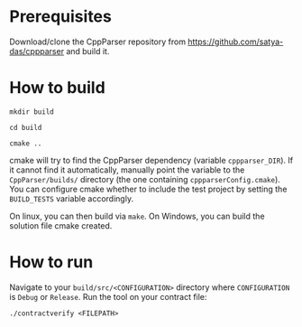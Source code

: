 # Prerequisites

Download/clone the CppParser repository from https://github.com/satya-das/cppparser and build it.

# How to build

`mkdir build`

`cd build`

`cmake ..`

cmake will try to find the CppParser dependency (variable `cppparser_DIR`). If it cannot find it automatically, manually point the variable to the `CppParser/builds/` directory (the one containing `cppparserConfig.cmake`).
You can configure cmake whether to include the test project by setting the `BUILD_TESTS` variable accordingly.

On linux, you can then build via `make`. On Windows, you can build the solution file cmake created.

# How to run

Navigate to your `build/src/<CONFIGURATION>` directory where `CONFIGURATION` is `Debug` or `Release`.
Run the tool on your contract file:

`./contractverify <FILEPATH>`
